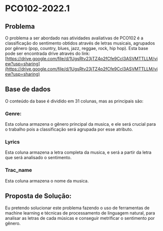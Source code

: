 # PCO102-2022.1

## Problema

O problema a ser abordado nas atividades avaliativas de PCO102 é a classificação do sentimento obtidos através de letras musicais, agrupados por gênero (pop, country, blues, jazz, reggae, rock, hip hop). Esta base pode ser encontrada drive através do link: [https://drive.google.com/file/d/1UgsRtv23jTZ4p2fCfe9Ccl3ASVMTTLLM/view?usp=sharing](https://drive.google.com/file/d/1UgsRtv23jTZ4p2fCfe9Ccl3ASVMTTLLM/view?usp=sharing)

## Base de dados

O conteúdo da base é dividido em 31 colunas, mas as principais são:

### Genre:

Esta coluna armazena o gênero principal da musica, e ele será crucial para o trabalho pois a classificação será agrupada por esse atributo. <br/>

### Lyrics

Esta coluna armazena a letra completa da musica, e será a partir da letra que será analisado o sentimento. <br/>

### Trac_name

Esta coluna armazena o nome da musica.

## Proposta de Solução: 

Eu pretendo solucionar este problema fazendo o uso de ferramentas de machine learning e técnicas de processamento de linguagem natural, para analisar as letras de cada músicas e conseguir metrificar o sentimento por gênero.
